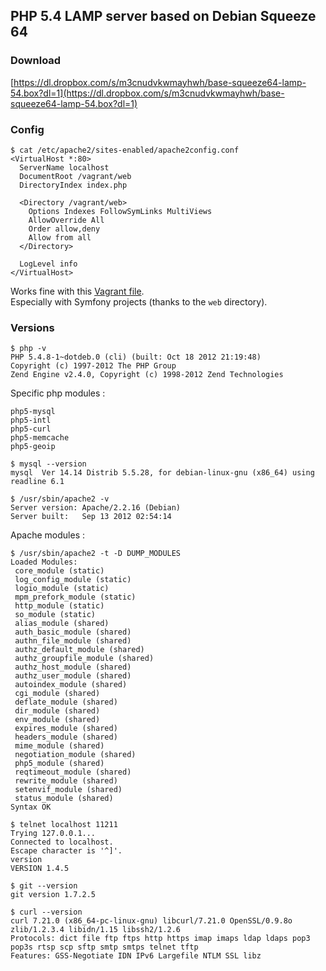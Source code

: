 ## PHP 5.4 LAMP server based on Debian Squeeze 64

### Download

[https://dl.dropbox.com/s/m3cnudvkwmayhwh/base-squeeze64-lamp-54.box?dl=1](https://dl.dropbox.com/s/m3cnudvkwmayhwh/base-squeeze64-lamp-54.box?dl=1)

### Config

```shell
$ cat /etc/apache2/sites-enabled/apache2config.conf
<VirtualHost *:80>
  ServerName localhost
  DocumentRoot /vagrant/web
  DirectoryIndex index.php
  
  <Directory /vagrant/web>
    Options Indexes FollowSymLinks MultiViews
    AllowOverride All
    Order allow,deny
    Allow from all
  </Directory>

  LogLevel info
</VirtualHost>
```
Works fine with this [Vagrant file](https://github.com/c2is/VagrantBoxes/blob/master/your-lamp-server/Vagrantfile).  
Especially with Symfony projects (thanks to the `web` directory).

### Versions

```shell
$ php -v
PHP 5.4.8-1~dotdeb.0 (cli) (built: Oct 18 2012 21:19:48) 
Copyright (c) 1997-2012 The PHP Group
Zend Engine v2.4.0, Copyright (c) 1998-2012 Zend Technologies
```

Specific php modules :

```shell
php5-mysql
php5-intl
php5-curl
php5-memcache
php5-geoip
```

```shell
$ mysql --version
mysql  Ver 14.14 Distrib 5.5.28, for debian-linux-gnu (x86_64) using readline 6.1
```

```shell
$ /usr/sbin/apache2 -v
Server version: Apache/2.2.16 (Debian)
Server built:   Sep 13 2012 02:54:14
```

Apache modules :

```shell
$ /usr/sbin/apache2 -t -D DUMP_MODULES
Loaded Modules:
 core_module (static)
 log_config_module (static)
 logio_module (static)
 mpm_prefork_module (static)
 http_module (static)
 so_module (static)
 alias_module (shared)
 auth_basic_module (shared)
 authn_file_module (shared)
 authz_default_module (shared)
 authz_groupfile_module (shared)
 authz_host_module (shared)
 authz_user_module (shared)
 autoindex_module (shared)
 cgi_module (shared)
 deflate_module (shared)
 dir_module (shared)
 env_module (shared)
 expires_module (shared)
 headers_module (shared)
 mime_module (shared)
 negotiation_module (shared)
 php5_module (shared)
 reqtimeout_module (shared)
 rewrite_module (shared)
 setenvif_module (shared)
 status_module (shared)
Syntax OK
```

```shell
$ telnet localhost 11211
Trying 127.0.0.1...
Connected to localhost.
Escape character is '^]'.
version
VERSION 1.4.5
```

```shell
$ git --version
git version 1.7.2.5
```

```shell
$ curl --version
curl 7.21.0 (x86_64-pc-linux-gnu) libcurl/7.21.0 OpenSSL/0.9.8o zlib/1.2.3.4 libidn/1.15 libssh2/1.2.6
Protocols: dict file ftp ftps http https imap imaps ldap ldaps pop3 pop3s rtsp scp sftp smtp smtps telnet tftp 
Features: GSS-Negotiate IDN IPv6 Largefile NTLM SSL libz
```